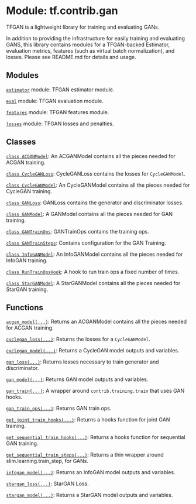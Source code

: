 <div itemscope itemtype="http://developers.google.com/ReferenceObject">
<meta itemprop="name" content="tf.contrib.gan" />
<meta itemprop="path" content="Stable" />
</div>

# Module: tf.contrib.gan

TFGAN is a lightweight library for training and evaluating GANs.

In addition to providing the infrastructure for easily training and evaluating
GANS, this library contains modules for a TFGAN-backed Estimator,
evaluation metrics, features (such as virtual batch normalization), and losses.
Please see README.md for details and usage.

## Modules

[`estimator`](../../tf/contrib/gan/estimator.md) module: TFGAN estimator module.

[`eval`](../../tf/contrib/gan/eval.md) module: TFGAN evaluation module.

[`features`](../../tf/contrib/gan/features.md) module: TFGAN features module.

[`losses`](../../tf/contrib/gan/losses.md) module: TFGAN losses and penalties.

## Classes

[`class ACGANModel`](../../tf/contrib/gan/ACGANModel.md): An ACGANModel contains all the pieces needed for ACGAN training.

[`class CycleGANLoss`](../../tf/contrib/gan/CycleGANLoss.md): CycleGANLoss contains the losses for `CycleGANModel`.

[`class CycleGANModel`](../../tf/contrib/gan/CycleGANModel.md): An CycleGANModel contains all the pieces needed for CycleGAN training.

[`class GANLoss`](../../tf/contrib/gan/GANLoss.md): GANLoss contains the generator and discriminator losses.

[`class GANModel`](../../tf/contrib/gan/GANModel.md): A GANModel contains all the pieces needed for GAN training.

[`class GANTrainOps`](../../tf/contrib/gan/GANTrainOps.md): GANTrainOps contains the training ops.

[`class GANTrainSteps`](../../tf/contrib/gan/GANTrainSteps.md): Contains configuration for the GAN Training.

[`class InfoGANModel`](../../tf/contrib/gan/InfoGANModel.md): An InfoGANModel contains all the pieces needed for InfoGAN training.

[`class RunTrainOpsHook`](../../tf/contrib/gan/RunTrainOpsHook.md): A hook to run train ops a fixed number of times.

[`class StarGANModel`](../../tf/contrib/gan/StarGANModel.md): A StarGANModel contains all the pieces needed for StarGAN training.

## Functions

[`acgan_model(...)`](../../tf/contrib/gan/acgan_model.md): Returns an ACGANModel contains all the pieces needed for ACGAN training.

[`cyclegan_loss(...)`](../../tf/contrib/gan/cyclegan_loss.md): Returns the losses for a `CycleGANModel`.

[`cyclegan_model(...)`](../../tf/contrib/gan/cyclegan_model.md): Returns a CycleGAN model outputs and variables.

[`gan_loss(...)`](../../tf/contrib/gan/gan_loss.md): Returns losses necessary to train generator and discriminator.

[`gan_model(...)`](../../tf/contrib/gan/gan_model.md): Returns GAN model outputs and variables.

[`gan_train(...)`](../../tf/contrib/gan/gan_train.md): A wrapper around `contrib.training.train` that uses GAN hooks.

[`gan_train_ops(...)`](../../tf/contrib/gan/gan_train_ops.md): Returns GAN train ops.

[`get_joint_train_hooks(...)`](../../tf/contrib/gan/get_joint_train_hooks.md): Returns a hooks function for joint GAN training.

[`get_sequential_train_hooks(...)`](../../tf/contrib/gan/get_sequential_train_hooks.md): Returns a hooks function for sequential GAN training.

[`get_sequential_train_steps(...)`](../../tf/contrib/gan/get_sequential_train_steps.md): Returns a thin wrapper around slim.learning.train_step, for GANs.

[`infogan_model(...)`](../../tf/contrib/gan/infogan_model.md): Returns an InfoGAN model outputs and variables.

[`stargan_loss(...)`](../../tf/contrib/gan/stargan_loss.md): StarGAN Loss.

[`stargan_model(...)`](../../tf/contrib/gan/stargan_model.md): Returns a StarGAN model outputs and variables.

